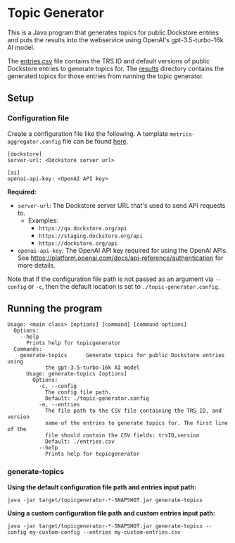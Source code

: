 # Topic Generator

This is a Java program that generates topics for public Dockstore entries and puts the results into the webservice using OpenAI's gpt-3.5-turbo-16k AI model.

The [entries.csv](entries.csv) file contains the TRS ID and default versions of public Dockstore entries to generate topics for. The [results](results) directory contains the generated topics for those entries from running the topic generator. 

## Setup

### Configuration file

Create a configuration file like the following. A template `metrics-aggregator.config` file can be found [here](templates/topic-generator.config).

```
[dockstore]
server-url: <Dockstore server url>

[ai]
openai-api-key: <OpenAI API key>
```

**Required:**
- `server-url`: The Dockstore server URL that's used to send API requests to.
    - Examples:
        - `https://qa.dockstore.org/api`
        - `https://staging.dockstore.org/api`
        - `https://dockstore.org/api`
- `openai-api-key`: The OpenAI API key required for using the OpenAI APIs. See https://platform.openai.com/docs/api-reference/authentication for more details.

Note that if the configuration file path is not passed as an argument via `--config` or `-c`, then the default location is set to `./topic-generator.config`.

## Running the program

```
Usage: <main class> [options] [command] [command options]
  Options:
    --help
      Prints help for topicgenerator
  Commands:
    generate-topics      Generate topics for public Dockstore entries using 
            the gpt-3.5-turbo-16k AI model
      Usage: generate-topics [options]
        Options:
          -c, --config
            The config file path.
            Default: ./topic-generator.config
          -e, --entries
            The file path to the CSV file containing the TRS ID, and version 
            name of the entries to generate topics for. The first line of the 
            file should contain the CSV fields: trsID,version
            Default: ./entries.csv
          --help
            Prints help for topicgenerator
```

### generate-topics

**Using the default configuration file path and entries input path:**

`java -jar target/topicgenerator-*-SNAPSHOT.jar generate-topics`

**Using a custom configuration file path and custom entries input path:**

`java -jar target/topicgenerator-*-SNAPSHOT.jar generate-topics --config my-custom-config --entries my-custom-entries.csv`

